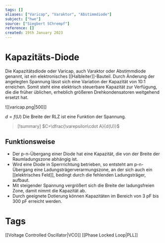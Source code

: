 ```yaml
---
tags: []
aliases: ["Varicap", "Varaktor", "Abstimmdiode"]
subject: ["hwe"]
source: ["Siegbert SChrempf"]
reference: []
created: 19th January 2023
---
```


# Kapazitäts-Diode
Die Kapazitätsdiode oder Varicap, auch Varaktor oder Abstimmdiode genannt, ist ein elektronisches [[Halbleiter]]-Bauteil.
Durch Änderung der angelegten Spannung lässt sich eine Variation der Kapazität von 10:1 erreichen.
Somit steht eine elektrisch steuerbare Kapazität zur Verfügung, die die früher üblichen, erheblich größeren Drehkondensatoren weitgehend ersetzt hat.

![[varicap.png|500]]

$d = f(U)$
Die Breite der RLZ ist eine Funktion der Spannung.

>[!summary] $C=\dfrac{\varepsilon\cdot A}{d(U)}$

## Funktionsweise
- Der p-n-Übergang einer Diode hat eine Kapazität, die von der Breite der Raumladungszone abhängig ist.
- Wird eine Diode in Sperrrichtung betrieben, so entsteht am p-n-Übergang eine Ladungsträgerverarmungszone, an der sich auch ein [[elektrisches Feld]], bedingt durch die fehlenden Ladungsträger, aufbaut.
- Mit steigender Spannung vergrößert sich die Breite der ladungsfreien Zone, damit nimmt die Kapazität ab.
- Durch geeignete Dotierung können Kapazitäten im Bereich von 3 pF bis 300 pF erreicht werden.

# Tags
[[Voltage Controlled Oscillator|VCO]]
[[Phase Locked Loop|PLL]]